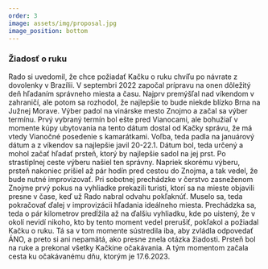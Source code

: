 ```yaml
---
order: 3
image: assets/img/proposal.jpg
image_position: bottom
---
```

### Žiadosť o ruku

Rado si uvedomil, že chce požiadať Kačku o ruku chvíľu po návrate z dovolenky v Brazílii. V septembri 2022 započal prípravu na onen dôležitý deň hľadaním správneho miesta a času. Najprv premýšľal nad víkendom v zahraničí, ale potom sa rozhodol, že najlepšie to bude niekde blízko Brna na Južnej Morave. Výber padol na vinárske mesto Znojmo a začal sa výber termínu. Prvý vybraný termín bol ešte pred Vianocami, ale bohužiaľ v momente kúpy ubytovania na tento dátum dostal od Kačky správu, že má vtedy Vianočné posedenie s kamarátkami. Voľba, teda padla na januárový dátum a z víkendov sa najlepšie javil 20-22.1. Dátum bol, teda určený a mohol začať hľadať prsteň, ktorý by najlepšie sadol na jej prst. Po strastiplnej ceste výberu našiel ten správny. Napriek skorému výberu, prsteň nakoniec prišiel až pár hodín pred cestou do Znojma, a tak vedel, že bude nutné improvizovať. Pri sobotnej prechádzke v čerstvo zasneženom Znojme prvý pokus na vyhliadke prekazili turisti, ktorí sa na mieste objavili presne v čase, keď už Rado nabral odvahu pokľaknúť. Muselo sa, teda pokračovať ďalej v improvizácii hľadania ideálneho miesta. Prechádzka sa, teda o pár kilometrov predĺžila až na ďalšiu vyhliadku, kde po uistený, že v okolí nevidí nikoho, kto by tento moment vedel prerušiť, pokľakol a požiadal Kačku o ruku. Tá sa v tom momente sústredila iba, aby zvládla odpovedať ÁNO, a preto si ani nepamätá, ako presne znela otázka žiadosti. Prsteň bol na ruke a prekonal všetky Kačkine očakávania. A tým momentom začala cesta ku očakávanému dňu, ktorým je 17.6.2023.


